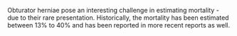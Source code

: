 Obturator herniae pose an interesting challenge in estimating mortality - due to their rare presentation. Historically, the mortality has been estimated between 13% to 40% and has been reported in more recent reports as well.